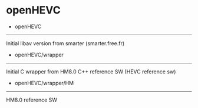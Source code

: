 openHEVC
========


- openHEVC
----------
Initial libav version from smarter (smarter.free.fr)

- openHEVC/wrapper
----------
Initial C wrapper from HM8.0 C++ reference SW (HEVC reference sw)

- openHEVC/wrapper/HM
----------
HM8.0 reference SW